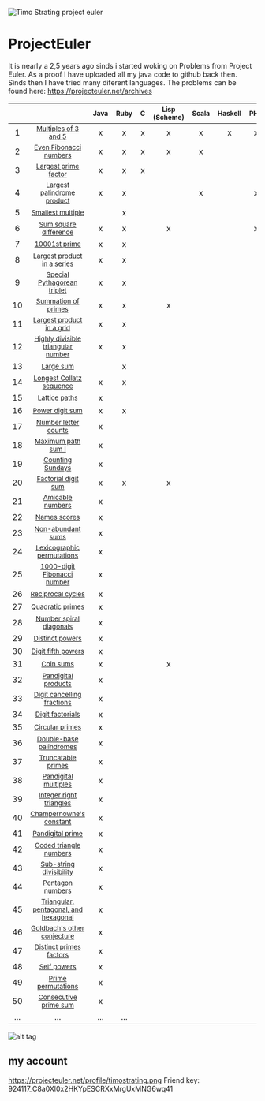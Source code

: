 ![Timo Strating project euler](https://projecteuler.net/profile/timostrating.png)

# ProjectEuler
It is nearly a 2,5 years ago sinds i started woking on Problems from Project Euler.
As a proof I have uploaded all my java code to github back then.
Sinds then I have tried many diferent languages.
The problems can be found here:  https://projecteuler.net/archives


|       |                                                                                             | <sup> Java </sup> | <sup> Ruby </sup> | <sup> C </sup> | <sup> Lisp (Scheme) </sup> | <sup> Scala </sup> | <sup> Haskell </sup> | <sup> PHP </sup> | <sup> Bash </sup> | <sup> PL/SQL </sup> | <sup> Mathematica </sup> |
| :-:   | :-:                                                                                         | :-:               | :-:               | :-:            | :-:                        | :-:                | :-:                  | :-:              | :-:               | :-:                 | :-:                      |
|     1 | <sub> [Multiples of 3 and 5](https://projecteuler.net/problem=1) </sub>                     | x                 | x                 | x              | x                          | x                  | x                    | x                | x                 | x                   | x                        |
|     2 | <sub> [Even Fibonacci numbers](https://projecteuler.net/problem=2) </sub>                   | x                 | x                 | x              | x                          | x                  |                      |                  |                   | x                   | x                        |
|     3 | <sub> [Largest prime factor](https://projecteuler.net/problem=3) </sub>                     | x                 | x                 | x              |                            |                    |                      |                  |                   | x                   | x                        |
|     4 | <sub> [Largest palindrome product](https://projecteuler.net/problem=4) </sub>               | x                 | x                 |                |                            | x                  |                      | x                |                   |                     | x                        |
|     5 | <sub> [Smallest multiple](https://projecteuler.net/problem=5) </sub>                        |                   | x                 |                |                            |                    |                      |                  |                   |                     | x                        |
|     6 | <sub> [Sum square difference](https://projecteuler.net/problem=6) </sub>                    | x                 | x                 |                | x                          |                    |                      | x                |                   |                     | x                        |
|     7 | <sub> [10001st prime](https://projecteuler.net/problem=7) </sub>                            | x                 | x                 |                |                            |                    |                      |                  |                   |                     | x                        |
|     8 | <sub> [Largest product in a series](https://projecteuler.net/problem=8) </sub>              | x                 | x                 |                |                            |                    |                      |                  |                   |                     |                          |
|     9 | <sub> [Special Pythagorean triplet](https://projecteuler.net/problem=9) </sub>              | x                 | x                 |                |                            |                    |                      |                  |                   |                     |                          |
|    10 | <sub> [Summation of primes](https://projecteuler.net/problem=10) </sub>                     | x                 | x                 |                | x                          |                    |                      |                  |                   |                     | x                        |
|    11 | <sub> [Largest product in a grid](https://projecteuler.net/problem=11) </sub>               | x                 | x                 |                |                            |                    |                      |                  |                   |                     |                          |
|    12 | <sub> [Highly divisible triangular number](https://projecteuler.net/problem=12) </sub>      | x                 | x                 |                |                            |                    |                      |                  |                   |                     |                          |
|    13 | <sub> [Large sum](https://projecteuler.net/problem=13) </sub>                               |                   | x                 |                |                            |                    |                      |                  |                   |                     |                          |
|    14 | <sub> [Longest Collatz sequence](https://projecteuler.net/problem=14) </sub>                | x                 | x                 |                |                            |                    |                      |                  |                   |                     |                          |
|    15 | <sub> [Lattice paths](https://projecteuler.net/problem=15) </sub>                           | x                 |                   |                |                            |                    |                      |                  |                   |                     |                          |
|    16 | <sub> [Power digit sum](https://projecteuler.net/problem=16) </sub>                         | x                 | x                 |                |                            |                    |                      |                  |                   |                     |                          |
|    17 | <sub> [Number letter counts](https://projecteuler.net/problem=17) </sub>                    | x                 |                   |                |                            |                    |                      |                  |                   |                     |                          |
|    18 | <sub> [Maximum path sum I](https://projecteuler.net/problem=18) </sub>                      | x                 |                   |                |                            |                    |                      |                  |                   |                     |                          |
|    19 | <sub> [Counting Sundays](https://projecteuler.net/problem=19) </sub>                        | x                 |                   |                |                            |                    |                      |                  |                   |                     |                          |
|    20 | <sub> [Factorial digit sum](https://projecteuler.net/problem=20) </sub>                     | x                 | x                 |                | x                          |                    |                      |                  |                   |                     | x                        |
|    21 | <sub> [Amicable numbers](https://projecteuler.net/problem=21) </sub>                        | x                 |                   |                |                            |                    |                      |                  |                   |                     |                          |
|    22 | <sub> [Names scores](https://projecteuler.net/problem=22) </sub>                            | x                 |                   |                |                            |                    |                      |                  |                   |                     |                          |
|    23 | <sub> [Non-abundant sums](https://projecteuler.net/problem=23) </sub>                       | x                 |                   |                |                            |                    |                      |                  |                   |                     |                          |
|    24 | <sub> [Lexicographic permutations](https://projecteuler.net/problem=24) </sub>              | x                 |                   |                |                            |                    |                      |                  |                   |                     |                          |
|    25 | <sub> [1000-digit Fibonacci number](https://projecteuler.net/problem=25) </sub>             | x                 |                   |                |                            |                    |                      |                  |                   |                     |                          |
|    26 | <sub> [Reciprocal cycles](https://projecteuler.net/problem=26) </sub>                       | x                 |                   |                |                            |                    |                      |                  |                   |                     |                          |
|    27 | <sub> [Quadratic primes](https://projecteuler.net/problem=27) </sub>                        | x                 |                   |                |                            |                    |                      |                  |                   |                     |                          |
|    28 | <sub> [Number spiral diagonals](https://projecteuler.net/problem=28) </sub>                 | x                 |                   |                |                            |                    |                      |                  |                   |                     |                          |
|    29 | <sub> [Distinct powers](https://projecteuler.net/problem=29) </sub>                         | x                 |                   |                |                            |                    |                      |                  |                   |                     |                          |
|    30 | <sub> [Digit fifth powers](https://projecteuler.net/problem=30) </sub>                      | x                 |                   |                |                            |                    |                      |                  |                   |                     |                          |
|    31 | <sub> [Coin sums](https://projecteuler.net/problem=31) </sub>                               | x                 |                   |                | x                          |                    |                      |                  |                   |                     |                          |
|    32 | <sub> [Pandigital products](https://projecteuler.net/problem=32) </sub>                     | x                 |                   |                |                            |                    |                      |                  |                   |                     |                          |
|    33 | <sub> [Digit cancelling fractions](https://projecteuler.net/problem=33) </sub>              | x                 |                   |                |                            |                    |                      |                  |                   |                     |                          |
|    34 | <sub> [Digit factorials](https://projecteuler.net/problem=34) </sub>                        | x                 |                   |                |                            |                    |                      |                  |                   |                     |                          |
|    35 | <sub> [Circular primes](https://projecteuler.net/problem=35) </sub>                         | x                 |                   |                |                            |                    |                      |                  |                   |                     |                          |
|    36 | <sub> [Double-base palindromes](https://projecteuler.net/problem=36) </sub>                 | x                 |                   |                |                            |                    |                      |                  |                   |                     |                          |
|    37 | <sub> [Truncatable primes](https://projecteuler.net/problem=37) </sub>                      | x                 |                   |                |                            |                    |                      |                  |                   |                     |                          |
|    38 | <sub> [Pandigital multiples](https://projecteuler.net/problem=38) </sub>                    | x                 |                   |                |                            |                    |                      |                  |                   |                     |                          |
|    39 | <sub> [Integer right triangles](https://projecteuler.net/problem=39) </sub>                 | x                 |                   |                |                            |                    |                      |                  |                   |                     |                          |
|    40 | <sub> [Champernowne's constant](https://projecteuler.net/problem=40) </sub>                 | x                 |                   |                |                            |                    |                      |                  |                   |                     |                          |
|    41 | <sub> [Pandigital prime](https://projecteuler.net/problem=41) </sub>                        | x                 |                   |                |                            |                    |                      |                  |                   |                     |                          |
|    42 | <sub> [Coded triangle numbers](https://projecteuler.net/problem=42) </sub>                  | x                 |                   |                |                            |                    |                      |                  |                   |                     |                          |
|    43 | <sub> [Sub-string divisibility](https://projecteuler.net/problem=43) </sub>                 | x                 |                   |                |                            |                    |                      |                  |                   |                     |                          |
|    44 | <sub> [Pentagon numbers](https://projecteuler.net/problem=44) </sub>                        | x                 |                   |                |                            |                    |                      |                  |                   |                     |                          |
|    45 | <sub> [Triangular, pentagonal, and hexagonal](https://projecteuler.net/problem=45) </sub>   | x                 |                   |                |                            |                    |                      |                  |                   |                     |                          |
|    46 | <sub> [Goldbach's other conjecture](https://projecteuler.net/problem=46) </sub>             | x                 |                   |                |                            |                    |                      |                  |                   |                     |                          |
|    47 | <sub> [Distinct primes factors](https://projecteuler.net/problem=47) </sub>                 | x                 |                   |                |                            |                    |                      |                  |                   |                     |                          |
|    48 | <sub> [Self powers](https://projecteuler.net/problem=48) </sub>                             | x                 |                   |                |                            |                    |                      |                  |                   |                     |                          |
|    49 | <sub> [Prime permutations](https://projecteuler.net/problem=49) </sub>                      | x                 |                   |                |                            |                    |                      |                  |                   |                     |                          |
|    50 | <sub> [Consecutive prime sum](https://projecteuler.net/problem=50) </sub>                   | x                 |                   |                |                            |                    |                      |                  |                   |                     |                          |
|   ... | ...                                                                                         | ...               | ...               |                |                            |                    |                      |                  |                   |                     |                          |

![alt tag](https://raw.githubusercontent.com/timostrating/ProjectEuler/master/ProjectEuler-Dashboard.png)

## my account 
https://projecteuler.net/profile/timostrating.png
Friend key: 924117_C8a0Xl0x2HKYpESCRXxMrgUxMNG6wq41

